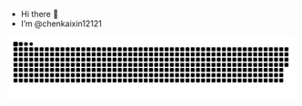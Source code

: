 <!--
**chenkaixin12121/chenkaixin12121** is a ✨ _special_ ✨ repository because its `README.md` (this file) appears on your GitHub profile.

Here are some ideas to get you started:

- 🔭 I’m currently working on ...
- 🌱 I’m currently learning ...
- 👯 I’m looking to collaborate on ...
- 🤔 I’m looking for help with ...
- 💬 Ask me about ...
- 📫 How to reach me: ...
- 😄 Pronouns: ...
- ⚡ Fun fact: ...
-->

- Hi there 🤔
- I’m @chenkaixin12121

![](https://raw.githubusercontent.com/chenkaixin12121/chenkaixin12121/main/assets/github-contribution-grid-snake.svg)              
